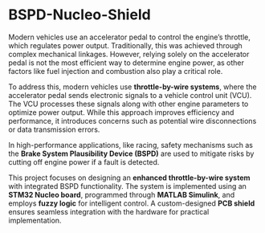 # BSPD-Nucleo-Shield
Modern vehicles use an accelerator pedal to control the engine’s throttle, which regulates power output. Traditionally, this was achieved through complex mechanical linkages. However, relying solely on the accelerator pedal is not the most efficient way to determine engine power, as other factors like fuel injection and combustion also play a critical role. 

To address this, modern vehicles use **throttle-by-wire systems**, where the accelerator pedal sends electronic signals to a vehicle control unit (VCU). The VCU processes these signals along with other engine parameters to optimize power output. While this approach improves efficiency and performance, it introduces concerns such as potential wire disconnections or data transmission errors. 

In high-performance applications, like racing, safety mechanisms such as the **Brake System Plausibility Device (BSPD)** are used to mitigate risks by cutting off engine power if a fault is detected.

This project focuses on designing an **enhanced throttle-by-wire system** with integrated BSPD functionality. The system is implemented using an **STM32 Nucleo board**, programmed through **MATLAB Simulink**, and employs **fuzzy logic** for intelligent control. A custom-designed **PCB shield** ensures seamless integration with the hardware for practical implementation.
